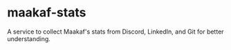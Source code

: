 # maakaf-stats
A service to collect Maakaf's stats from Discord, LinkedIn, and Git for better understanding.

